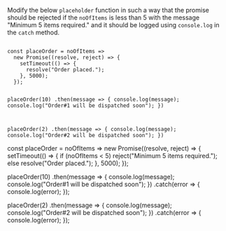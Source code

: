 Modify the below `placeholder` function in such a way that the promise should be rejected if the `noOfItems` is less than 5 with the message "Minimum 5 items required." and it should be logged using `console.log` in the `catch` method.

<codeblock type="exercise" language="javascript" evaluateAsync="true" timeOut="2000" testMode="fixedInput">
<code>
const placeOrder = noOfItems =>
  new Promise((resolve, reject) => {
    setTimeout(() => {
      resolve("Order placed.");
    }, 5000);
  });

placeOrder(10)
  .then(message => {
    console.log(message);
    console.log("Order#1 will be dispatched soon");
  })

placeOrder(2)
  .then(message => {
    console.log(message);
    console.log("Order#2 will be dispatched soon");
  })
</code>

<solution>
const placeOrder = noOfItems =>
  new Promise((resolve, reject) => {
    setTimeout(() => {
      if (noOfItems < 5) reject("Minimum 5 items required.");
      else resolve("Order placed.");
    }, 5000);
  });

placeOrder(10)
  .then(message => {
    console.log(message);
    console.log("Order#1 will be dispatched soon");
  })
  .catch(error => {
    console.log(error);
  });

placeOrder(2)
  .then(message => {
    console.log(message);
    console.log("Order#2 will be dispatched soon");
  })
  .catch(error => {
    console.log(error);
  });
</solution>
</codeblock>